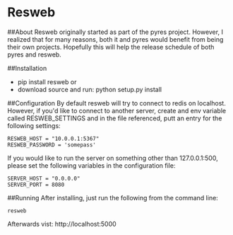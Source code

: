 Resweb
======
##About
Resweb originally started as part of the pyres project. However, I realized that for many reasons, both it and pyres would benefit 
from being their own projects. Hopefully this will help the release schedule of both pyres and resweb.

##Installation
* pip install resweb
or
* download source and run: python setup.py install

##Configuration
By default resweb will try to connect to redis on localhost. However, if you'd like to connect to another server, create and env variable called RESWEB_SETTINGS and in the file referenced, putt an entry for the following settings:

	RESWEB_HOST = "10.0.0.1:5367"
	RESWEB_PASSWORD = 'somepass'

If you would like to run the server on something other than 127.0.0.1:500, please set the following variables in the configuration file:

    SERVER_HOST = "0.0.0.0"
    SERVER_PORT = 8080

##Running
After installing, just run the following from the command line:

	resweb 

Afterwards vist: http://localhost:5000
